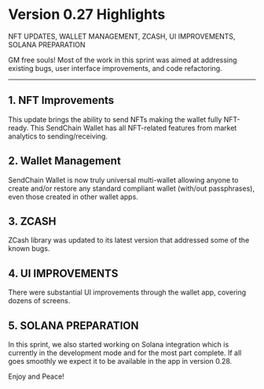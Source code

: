 # Version 0.27 Highlights

NFT UPDATES, WALLET MANAGEMENT, ZCASH, UI IMPROVEMENTS, SOLANA PREPARATION

GM free souls! Most of the work in this sprint was aimed at addressing existing bugs, user interface improvements, and code refactoring.

---

## 1. NFT Improvements

This update brings the ability to send NFTs making the wallet fully NFT-ready. This SendChain Wallet has all NFT-related features from market analytics to sending/receiving.

## 2. Wallet Management

SendChain Wallet is now truly universal multi-wallet allowing anyone to create and/or restore any standard compliant wallet (with/out passphrases), even those created in other wallet apps.

## 3. ZCASH

ZCash library was updated to its latest version that addressed some of the known bugs.

## 4. UI IMPROVEMENTS

There were substantial UI improvements through the wallet app, covering dozens of screens.

## 5. SOLANA PREPARATION

In this sprint, we also started working on Solana integration which is currently in the development mode and for the most part complete. If all goes smoothly we expect it to be available in the app in version 0.28.

Enjoy and Peace!
